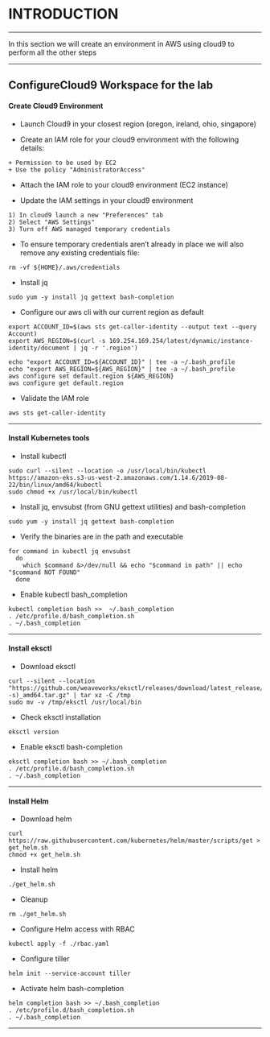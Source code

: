 # INTRODUCTION
---

In this section we will create an environment in AWS using cloud9 to perform all the other steps

---

## ConfigureCloud9 Workspace for the lab

#### Create Cloud9 Environment

 - Launch Cloud9 in your closest region (oregon, ireland, ohio, singapore)

 - Create an IAM role for your cloud9 environment with the following details:
```
+ Permission to be used by EC2
+ Use the policy "AdministratorAccess"
```

 - Attach the IAM role to your cloud9 environment (EC2 instance)

 - Update the IAM settings in your cloud9 environment
```
1) In cloud9 launch a new "Preferences" tab
2) Select "AWS Settings"
3) Turn off AWS managed temporary credentials
```

 - To ensure temporary credentials aren’t already in place we will also remove any existing credentials file:
```
rm -vf ${HOME}/.aws/credentials
```

 - Install jq
 ```
 sudo yum -y install jq gettext bash-completion
 ```

 - Configure our aws cli with our current region as default
```
export ACCOUNT_ID=$(aws sts get-caller-identity --output text --query Account)
export AWS_REGION=$(curl -s 169.254.169.254/latest/dynamic/instance-identity/document | jq -r '.region')

echo "export ACCOUNT_ID=${ACCOUNT_ID}" | tee -a ~/.bash_profile
echo "export AWS_REGION=${AWS_REGION}" | tee -a ~/.bash_profile
aws configure set default.region ${AWS_REGION}
aws configure get default.region
```

 - Validate the IAM role
```
aws sts get-caller-identity
```

---

#### Install Kubernetes tools

 - Install kubectl
```
sudo curl --silent --location -o /usr/local/bin/kubectl https://amazon-eks.s3-us-west-2.amazonaws.com/1.14.6/2019-08-22/bin/linux/amd64/kubectl
sudo chmod +x /usr/local/bin/kubectl
```

 - Install jq, envsubst (from GNU gettext utilities) and bash-completion
```
sudo yum -y install jq gettext bash-completion
```

 - Verify the binaries are in the path and executable
```
for command in kubectl jq envsubst
  do
    which $command &>/dev/null && echo "$command in path" || echo "$command NOT FOUND"
  done
```

- Enable kubectl bash_completion
```
kubectl completion bash >>  ~/.bash_completion
. /etc/profile.d/bash_completion.sh
. ~/.bash_completion
```

---

#### Install eksctl

 - Download eksctl 
```
curl --silent --location "https://github.com/weaveworks/eksctl/releases/download/latest_release/eksctl_$(uname -s)_amd64.tar.gz" | tar xz -C /tmp
sudo mv -v /tmp/eksctl /usr/local/bin
```

 - Check eksctl installation
```
eksctl version
```

 - Enable eksctl bash-completion
```
eksctl completion bash >> ~/.bash_completion
. /etc/profile.d/bash_completion.sh
. ~/.bash_completion
```

---

#### Install Helm

 - Download helm
```
curl https://raw.githubusercontent.com/kubernetes/helm/master/scripts/get > get_helm.sh
chmod +x get_helm.sh
```

 - Install helm
```
./get_helm.sh
```

 - Cleanup
```
rm ./get_helm.sh
```

 - Configure Helm access with RBAC
```
kubectl apply -f ./rbac.yaml
```

 - Configure tiller
```
helm init --service-account tiller
```

 - Activate helm bash-completion
```
helm completion bash >> ~/.bash_completion
. /etc/profile.d/bash_completion.sh
. ~/.bash_completion
```

---
